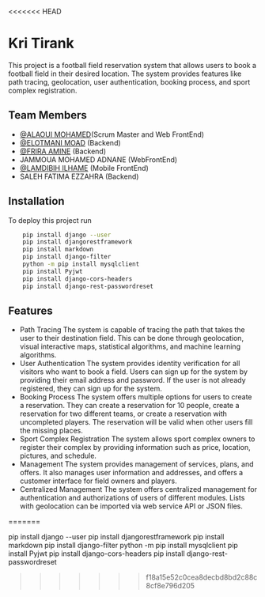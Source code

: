 <<<<<<< HEAD

# Kri Tirank

This project is a football field reservation system that allows users to book a football field in their desired location. The system provides features like path tracing, geolocation, user authentication, booking process, and sport complex registration.


## Team Members

- [@ALAOUI MOHAMED](https://github.com/TheRealMoro)(Scrum Master and Web FrontEnd) 
- [@ELOTMANI MOAD](https://github.com/MEO666) (Backend) 
- [@FRIRA AMINE](https://github.com/f-amine) (Backend)
- JAMMOUA MOHAMED ADNANE (WebFrontEnd)
- [@LAMDIBIH ILHAME](https://github.com/ilhamelamdibih) (Mobile FrontEnd)
- SALEH FATIMA EZZAHRA (Backend)



## Installation

To deploy this project run

```bash
    pip install django --user
    pip install djangorestframework
    pip install markdown
    pip install django-filter
    python -m pip install mysqlclient
    pip install Pyjwt
    pip install django-cors-headers
    pip install django-rest-passwordreset

```


## Features

- Path Tracing
The system is capable of tracing the path that takes the user to their destination field. This can be done through geolocation, visual interactive maps, statistical algorithms, and machine learning algorithms.
- User Authentication
The system provides identity verification for all visitors who want to book a field. Users can sign up for the system by providing their email address and password. If the user is not already registered, they can sign up for the system.
- Booking Process
The system offers multiple options for users to create a reservation. They can create a reservation for 10 people, create a reservation for two different teams, or create a reservation with uncompleted players. The reservation will be valid when other users fill the missing places.
- Sport Complex Registration
The system allows sport complex owners to register their complex by providing information such as price, location, pictures, and schedule.
- Management
The system provides management of services, plans, and offers. It also manages user information and addresses, and offers a customer interface for field owners and players.
- Centralized Management
The system offers centralized management for authentication and authorizations of users of different modules. Lists with geolocation can be imported via web service API or JSON files.

=======

pip install django --user
pip install djangorestframework
pip install markdown
pip install django-filter
python -m pip install mysqlclient
pip install Pyjwt
pip install django-cors-headers
pip install django-rest-passwordreset
>>>>>>> f18a15e52c0cea8decbd8bd2c88c8cf8e796d205
